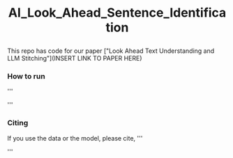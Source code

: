 # <p align=center>AI_Look_Ahead_Sentence_Identification</p>
This repo has code for our paper ["Look Ahead Text Understanding and LLM Stitching"](INSERT LINK TO PAPER HERE)

### How to run
'''

'''

### Citing

If you use the data or the model, please cite,
'''


'''
